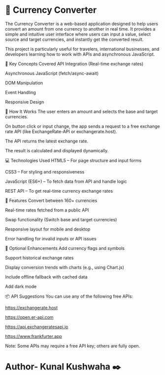 # 💱 Currency Converter

The Currency Converter is a web-based application designed to help users convert an amount from one currency to another in real time. It provides a simple and intuitive user interface where users can input a value, select source and target currencies, and instantly get the converted result.

This project is particularly useful for travelers, international businesses, and developers learning how to work with APIs and asynchronous JavaScript.

🧠 Key Concepts Covered
API Integration (Real-time exchange rates)

Asynchronous JavaScript (fetch/async-await)

DOM Manipulation

Event Handling

Responsive Design

🔧 How It Works
The user enters an amount and selects the base and target currencies.

On button click or input change, the app sends a request to a free exchange rate API (like ExchangeRate-API or exchangerate.host).

The API returns the latest exchange rate.

The result is calculated and displayed dynamically.

💻 Technologies Used
HTML5 – For page structure and input forms

CSS3 – For styling and responsiveness

JavaScript (ES6+) – To fetch data from API and handle logic

REST API – To get real-time currency exchange rates

🎯 Features
Convert between 160+ currencies

Real-time rates fetched from a public API

Swap functionality (Switch base and target currencies)

Responsive layout for mobile and desktop

Error handling for invalid inputs or API issues

🧩 Optional Enhancements
Add currency flags and symbols

Support historical exchange rates

Display conversion trends with charts (e.g., using Chart.js)

Include offline fallback with cached data

Add dark mode

📦 API Suggestions
You can use any of the following free APIs:

https://exchangerate.host

https://open.er-api.com

https://api.exchangeratesapi.io

https://www.frankfurter.app

Note: Some APIs may require a free API key; others are fully open.

# Author- Kunal Kushwaha ✒️
